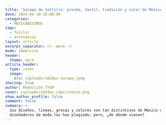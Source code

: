 ```yaml
---
title: 'Sarape de Saltillo: prenda, textil, tradición y color de México'
date: 2024-04-10 16:00:00
categories:
  - MEXICANISIMOS
tags:
  - folclor
  - artesanias
layout: article
excerpt_separator: <!--more-->
mode: immersive
header:
  theme: dark
article_header:
  type: cover
  image:
    src: /uploads/1024px-sarape.jpeg
sharing: true
author: Redacción TYSM
cover: /uploads/1024px-camilosesto.png
show_author_profile: false
comment: false
summary: >-
  Sus diseños, líneas, grecas y colores son tan distintivos de México que hasta
  diseñadores de moda los han plagiado; pero, ¿de dónde vienen?
---
```

